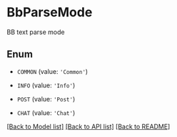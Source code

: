 # BbParseMode

BB text parse mode

## Enum

* `COMMON` (value: `'Common'`)

* `INFO` (value: `'Info'`)

* `POST` (value: `'Post'`)

* `CHAT` (value: `'Chat'`)

[[Back to Model list]](../README.md#documentation-for-models) [[Back to API list]](../README.md#documentation-for-api-endpoints) [[Back to README]](../README.md)
